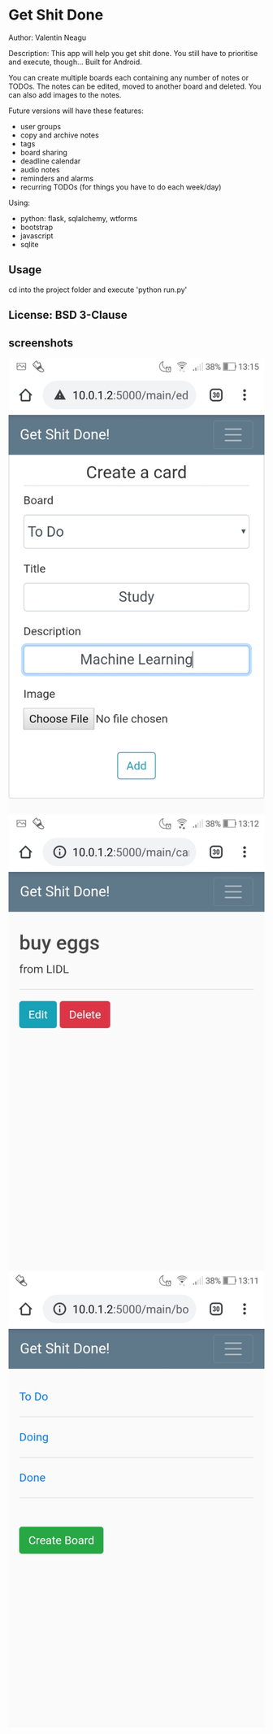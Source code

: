 # Get Shit Done

Author: Valentin Neagu

Description: This app will help you get shit done. You still have to prioritise and execute, though...
Built for Android.

You can create multiple boards each containing any number of notes or TODOs. The notes can be edited, moved to another board and deleted. You can also add images to the notes.

Future versions will have these features: 
  - user groups
  - copy and archive notes
  - tags
  - board sharing
  - deadline calendar
  - audio notes
  - reminders and alarms
  - recurring TODOs (for things you have to do each week/day)

Using:
  - python: flask, sqlalchemy, wtforms
  - bootstrap
  - javascript
  - sqlite

## Usage
cd into the project folder and execute 'python run.py'

## License: BSD 3-Clause

## screenshots
![alt text](edit.jpeg "Edit card")
![alt text](card.jpeg "See card")
![alt text](boards.jpeg "See boards")

